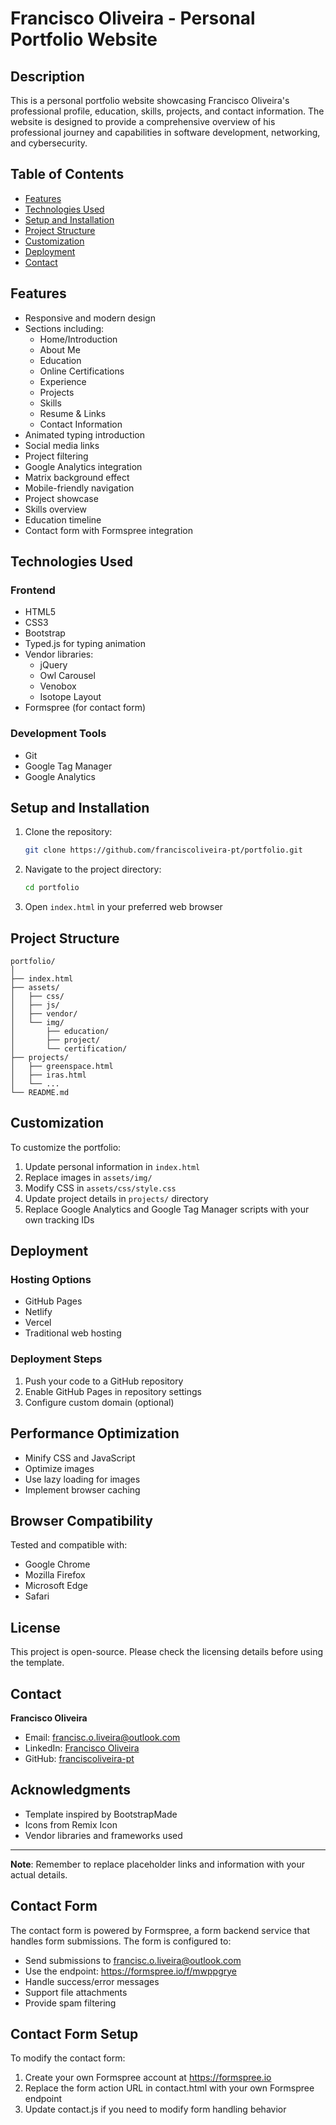 # Francisco Oliveira - Personal Portfolio Website

## Description

This is a personal portfolio website showcasing Francisco Oliveira's professional profile, education, skills, projects, and contact information. The website is designed to provide a comprehensive overview of his professional journey and capabilities in software development, networking, and cybersecurity.

## Table of Contents

- [Features](#features)
- [Technologies Used](#technologies-used)
- [Setup and Installation](#setup-and-installation)
- [Project Structure](#project-structure)
- [Customization](#customization)
- [Deployment](#deployment)
- [Contact](#contact)

## Features

- Responsive and modern design
- Sections including:
    - Home/Introduction
    - About Me
    - Education
    - Online Certifications
    - Experience
    - Projects
    - Skills
    - Resume & Links
    - Contact Information
- Animated typing introduction
- Social media links
- Project filtering
- Google Analytics integration
- Matrix background effect
- Mobile-friendly navigation
- Project showcase
- Skills overview
- Education timeline
- Contact form with Formspree integration

## Technologies Used

### Frontend
- HTML5
- CSS3
- Bootstrap
- Typed.js for typing animation
- Vendor libraries:
    - jQuery
    - Owl Carousel
    - Venobox
    - Isotope Layout
- Formspree (for contact form)

### Development Tools
- Git
- Google Tag Manager
- Google Analytics

## Setup and Installation

1. Clone the repository:
   ```bash
   git clone https://github.com/franciscoliveira-pt/portfolio.git
   ```

2. Navigate to the project directory:
   ```bash
   cd portfolio
   ```

3. Open `index.html` in your preferred web browser

## Project Structure

```
portfolio/
│
├── index.html
├── assets/
│   ├── css/
│   ├── js/
│   ├── vendor/
│   └── img/
│       ├── education/
│       ├── project/
│       └── certification/
├── projects/
│   ├── greenspace.html
│   ├── iras.html
│   └── ...
└── README.md
```

## Customization

To customize the portfolio:

1. Update personal information in `index.html`
2. Replace images in `assets/img/`
3. Modify CSS in `assets/css/style.css`
4. Update project details in `projects/` directory
5. Replace Google Analytics and Google Tag Manager scripts with your own tracking IDs

## Deployment

### Hosting Options
- GitHub Pages
- Netlify
- Vercel
- Traditional web hosting

### Deployment Steps
1. Push your code to a GitHub repository
2. Enable GitHub Pages in repository settings
3. Configure custom domain (optional)

## Performance Optimization

- Minify CSS and JavaScript
- Optimize images
- Use lazy loading for images
- Implement browser caching

## Browser Compatibility

Tested and compatible with:
- Google Chrome
- Mozilla Firefox
- Microsoft Edge
- Safari

## License

This project is open-source. Please check the licensing details before using the template.

## Contact

**Francisco Oliveira**
- Email: francisc.o.liveira@outlook.com
- LinkedIn: [Francisco Oliveira](https://www.linkedin.com/in/francisco-oliveira-927b342a4)
- GitHub: [franciscoliveira-pt](https://github.com/franciscoliveira-pt)

## Acknowledgments

- Template inspired by BootstrapMade
- Icons from Remix Icon
- Vendor libraries and frameworks used

---

**Note**: Remember to replace placeholder links and information with your actual details.

## Contact Form

The contact form is powered by Formspree, a form backend service that handles form submissions. The form is configured to:
- Send submissions to francisc.o.liveira@outlook.com
- Use the endpoint: https://formspree.io/f/mwppgrye
- Handle success/error messages
- Support file attachments
- Provide spam filtering

## Contact Form Setup

To modify the contact form:
1. Create your own Formspree account at https://formspree.io
2. Replace the form action URL in contact.html with your own Formspree endpoint
3. Update contact.js if you need to modify form handling behavior
